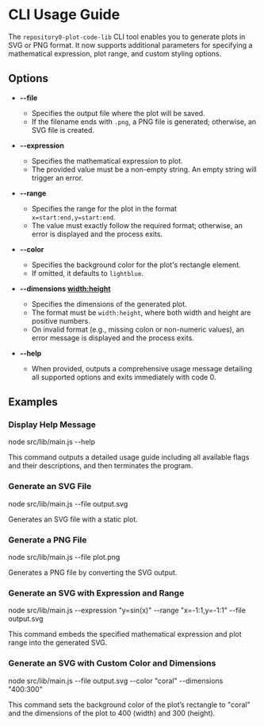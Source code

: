 # CLI Usage Guide

The `repository0-plot-code-lib` CLI tool enables you to generate plots in SVG or PNG format. It now supports additional parameters for specifying a mathematical expression, plot range, and custom styling options.

## Options

- **--file <output>**
  - Specifies the output file where the plot will be saved.
  - If the filename ends with `.png`, a PNG file is generated; otherwise, an SVG file is created.

- **--expression <expr>**
  - Specifies the mathematical expression to plot.
  - The provided value must be a non-empty string. An empty string will trigger an error.

- **--range <range>**
  - Specifies the range for the plot in the format `x=start:end,y=start:end`.
  - The value must exactly follow the required format; otherwise, an error is displayed and the process exits.

- **--color <color>**
  - Specifies the background color for the plot's rectangle element.
  - If omitted, it defaults to `lightblue`.

- **--dimensions <width:height>**
  - Specifies the dimensions of the generated plot.
  - The format must be `width:height`, where both width and height are positive numbers.
  - On invalid format (e.g., missing colon or non-numeric values), an error message is displayed and the process exits.

- **--help**
  - When provided, outputs a comprehensive usage message detailing all supported options and exits immediately with code 0.

## Examples

### Display Help Message

  node src/lib/main.js --help

This command outputs a detailed usage guide including all available flags and their descriptions, and then terminates the program.

### Generate an SVG File

  node src/lib/main.js --file output.svg

Generates an SVG file with a static plot.

### Generate a PNG File

  node src/lib/main.js --file plot.png

Generates a PNG file by converting the SVG output.

### Generate an SVG with Expression and Range

  node src/lib/main.js --expression "y=sin(x)" --range "x=-1:1,y=-1:1" --file output.svg

This command embeds the specified mathematical expression and plot range into the generated SVG.

### Generate an SVG with Custom Color and Dimensions

  node src/lib/main.js --file output.svg --color "coral" --dimensions "400:300"

This command sets the background color of the plot’s rectangle to "coral" and the dimensions of the plot to 400 (width) and 300 (height).